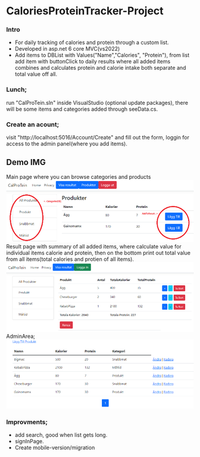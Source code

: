# CaloriesProteinTracker-Project

### Intro
- For daily tracking of calories and protein through a custom list.
- Developed in asp.net 6 core MVC(vs2022)
- Add items to DBList with Values("Name","Calories", "Protein"), from list add item with buttonClick to daily results where all added items combines and calculates protein and calorie intake both separate and total value off all.

### Lunch;
run "CalProTein.sln" inside VisualStudio (optional update packages), there will be some items and categories added through seeData.cs.
### Create an acount;
visit "http://localhost:5016/Account/Create" and fill out the form, loggin for access to the admin panel(where you add items).

## Demo IMG
Main page where you can browse categories and products
![MainPage](imgDemo/main.png)
Result page with summary of all added items, where calculate value for individual items calorie and protein, then on the bottom print out total value from all items(total calories and protien of all items).
![Results](imgDemo/results.png)
AdminArea;
![Results](imgDemo/admin.png)


### Improvments;
- add search, good when list gets long.
- signInPage.
- Create mobile-version/migration
